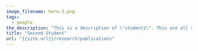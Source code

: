 ```yaml
---
image_filename: hero-3.png
tags:
  - people
the_description: "This is a description of \"student2\". This are all variables that can be easily changed without touching the static html file."
title: "Second Student"
url: "{{site.url}}/research/publications"
---
```

